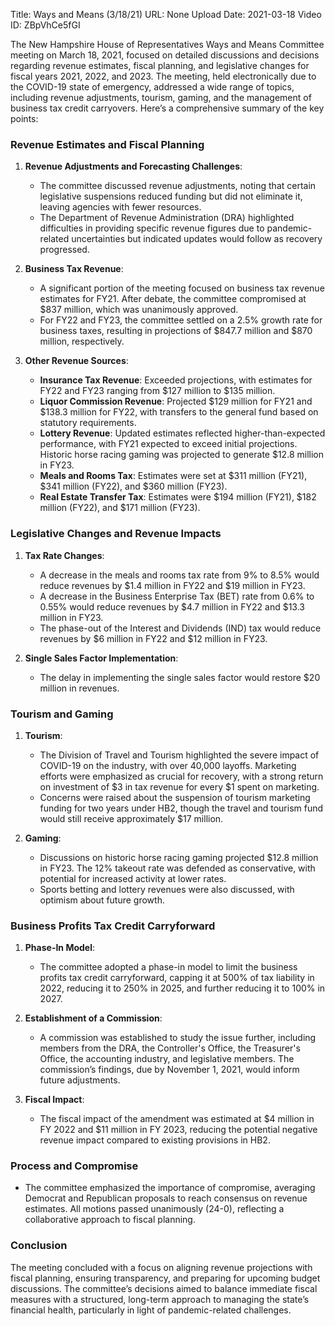 Title: Ways and Means (3/18/21)
URL: None
Upload Date: 2021-03-18
Video ID: ZBpVhCe5fGI

The New Hampshire House of Representatives Ways and Means Committee meeting on March 18, 2021, focused on detailed discussions and decisions regarding revenue estimates, fiscal planning, and legislative changes for fiscal years 2021, 2022, and 2023. The meeting, held electronically due to the COVID-19 state of emergency, addressed a wide range of topics, including revenue adjustments, tourism, gaming, and the management of business tax credit carryovers. Here’s a comprehensive summary of the key points:

### **Revenue Estimates and Fiscal Planning**
1. **Revenue Adjustments and Forecasting Challenges**:
   - The committee discussed revenue adjustments, noting that certain legislative suspensions reduced funding but did not eliminate it, leaving agencies with fewer resources.
   - The Department of Revenue Administration (DRA) highlighted difficulties in providing specific revenue figures due to pandemic-related uncertainties but indicated updates would follow as recovery progressed.

2. **Business Tax Revenue**:
   - A significant portion of the meeting focused on business tax revenue estimates for FY21. After debate, the committee compromised at $837 million, which was unanimously approved.
   - For FY22 and FY23, the committee settled on a 2.5% growth rate for business taxes, resulting in projections of $847.7 million and $870 million, respectively.

3. **Other Revenue Sources**:
   - **Insurance Tax Revenue**: Exceeded projections, with estimates for FY22 and FY23 ranging from $127 million to $135 million.
   - **Liquor Commission Revenue**: Projected $129 million for FY21 and $138.3 million for FY22, with transfers to the general fund based on statutory requirements.
   - **Lottery Revenue**: Updated estimates reflected higher-than-expected performance, with FY21 expected to exceed initial projections. Historic horse racing gaming was projected to generate $12.8 million in FY23.
   - **Meals and Rooms Tax**: Estimates were set at $311 million (FY21), $341 million (FY22), and $360 million (FY23).
   - **Real Estate Transfer Tax**: Estimates were $194 million (FY21), $182 million (FY22), and $171 million (FY23).

### **Legislative Changes and Revenue Impacts**
1. **Tax Rate Changes**:
   - A decrease in the meals and rooms tax rate from 9% to 8.5% would reduce revenues by $1.4 million in FY22 and $19 million in FY23.
   - A decrease in the Business Enterprise Tax (BET) rate from 0.6% to 0.55% would reduce revenues by $4.7 million in FY22 and $13.3 million in FY23.
   - The phase-out of the Interest and Dividends (IND) tax would reduce revenues by $6 million in FY22 and $12 million in FY23.

2. **Single Sales Factor Implementation**:
   - The delay in implementing the single sales factor would restore $20 million in revenues.

### **Tourism and Gaming**
1. **Tourism**:
   - The Division of Travel and Tourism highlighted the severe impact of COVID-19 on the industry, with over 40,000 layoffs. Marketing efforts were emphasized as crucial for recovery, with a strong return on investment of $3 in tax revenue for every $1 spent on marketing.
   - Concerns were raised about the suspension of tourism marketing funding for two years under HB2, though the travel and tourism fund would still receive approximately $17 million.

2. **Gaming**:
   - Discussions on historic horse racing gaming projected $12.8 million in FY23. The 12% takeout rate was defended as conservative, with potential for increased activity at lower rates.
   - Sports betting and lottery revenues were also discussed, with optimism about future growth.

### **Business Profits Tax Credit Carryforward**
1. **Phase-In Model**:
   - The committee adopted a phase-in model to limit the business profits tax credit carryforward, capping it at 500% of tax liability in 2022, reducing it to 250% in 2025, and further reducing it to 100% in 2027.

2. **Establishment of a Commission**:
   - A commission was established to study the issue further, including members from the DRA, the Controller's Office, the Treasurer's Office, the accounting industry, and legislative members. The commission’s findings, due by November 1, 2021, would inform future adjustments.

3. **Fiscal Impact**:
   - The fiscal impact of the amendment was estimated at $4 million in FY 2022 and $11 million in FY 2023, reducing the potential negative revenue impact compared to existing provisions in HB2.

### **Process and Compromise**
- The committee emphasized the importance of compromise, averaging Democrat and Republican proposals to reach consensus on revenue estimates. All motions passed unanimously (24-0), reflecting a collaborative approach to fiscal planning.

### **Conclusion**
The meeting concluded with a focus on aligning revenue projections with fiscal planning, ensuring transparency, and preparing for upcoming budget discussions. The committee’s decisions aimed to balance immediate fiscal measures with a structured, long-term approach to managing the state’s financial health, particularly in light of pandemic-related challenges.